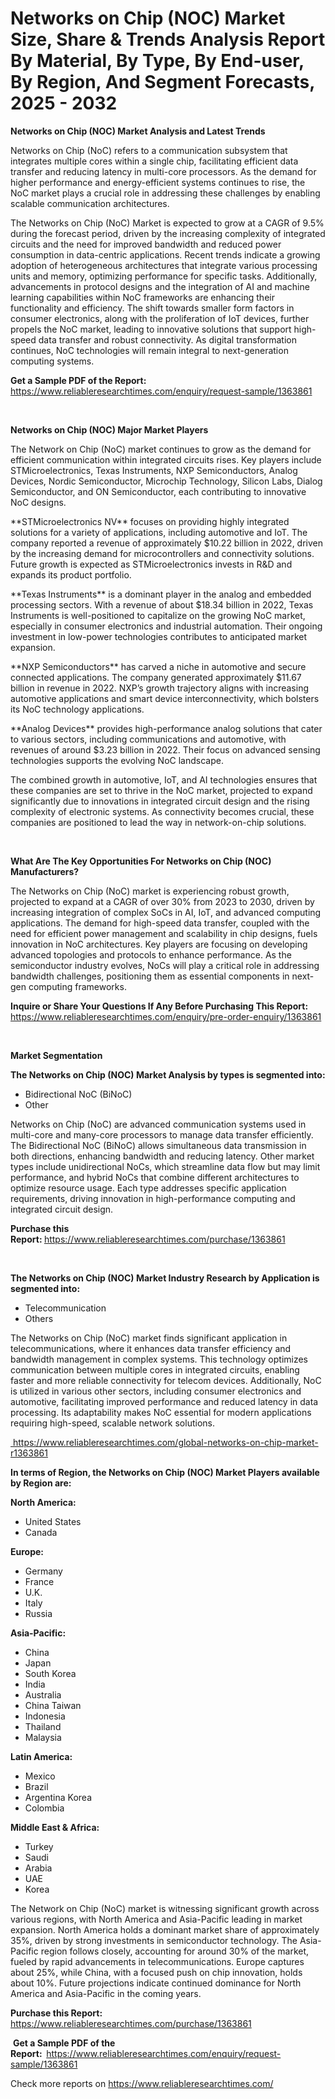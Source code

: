 <p><h1>Networks on Chip (NOC) Market Size, Share & Trends Analysis Report By Material, By Type, By End-user, By Region, And Segment Forecasts, 2025 - 2032</h1></p><p><strong>Networks on Chip (NOC) Market Analysis and Latest Trends</strong></p>
<p><p>Networks on Chip (NoC) refers to a communication subsystem that integrates multiple cores within a single chip, facilitating efficient data transfer and reducing latency in multi-core processors. As the demand for higher performance and energy-efficient systems continues to rise, the NoC market plays a crucial role in addressing these challenges by enabling scalable communication architectures. </p><p>The Networks on Chip (NoC) Market is expected to grow at a CAGR of 9.5% during the forecast period, driven by the increasing complexity of integrated circuits and the need for improved bandwidth and reduced power consumption in data-centric applications. Recent trends indicate a growing adoption of heterogeneous architectures that integrate various processing units and memory, optimizing performance for specific tasks. Additionally, advancements in protocol designs and the integration of AI and machine learning capabilities within NoC frameworks are enhancing their functionality and efficiency. The shift towards smaller form factors in consumer electronics, along with the proliferation of IoT devices, further propels the NoC market, leading to innovative solutions that support high-speed data transfer and robust connectivity. As digital transformation continues, NoC technologies will remain integral to next-generation computing systems.</p></p>
<p><strong>Get a Sample PDF of the Report:&nbsp;</strong> <a href="https://www.reliableresearchtimes.com/enquiry/request-sample/1363861?utm_campaign=2466&utm_medium=2&utm_source=Github&utm_content=ia&utm_term=13022025&utm_id=networks-on-chip-noc">https://www.reliableresearchtimes.com/enquiry/request-sample/1363861</a></p>
<p>&nbsp;</p>
<p><strong>Networks on Chip (NOC) Major Market Players</strong></p>
<p><p>The Network on Chip (NoC) market continues to grow as the demand for efficient communication within integrated circuits rises. Key players include STMicroelectronics, Texas Instruments, NXP Semiconductors, Analog Devices, Nordic Semiconductor, Microchip Technology, Silicon Labs, Dialog Semiconductor, and ON Semiconductor, each contributing to innovative NoC designs.</p><p>**STMicroelectronics NV** focuses on providing highly integrated solutions for a variety of applications, including automotive and IoT. The company reported a revenue of approximately $10.22 billion in 2022, driven by the increasing demand for microcontrollers and connectivity solutions. Future growth is expected as STMicroelectronics invests in R&D and expands its product portfolio.</p><p>**Texas Instruments** is a dominant player in the analog and embedded processing sectors. With a revenue of about $18.34 billion in 2022, Texas Instruments is well-positioned to capitalize on the growing NoC market, especially in consumer electronics and industrial automation. Their ongoing investment in low-power technologies contributes to anticipated market expansion.</p><p>**NXP Semiconductors** has carved a niche in automotive and secure connected applications. The company generated approximately $11.67 billion in revenue in 2022. NXP’s growth trajectory aligns with increasing automotive applications and smart device interconnectivity, which bolsters its NoC technology applications.</p><p>**Analog Devices** provides high-performance analog solutions that cater to various sectors, including communications and automotive, with revenues of around $3.23 billion in 2022. Their focus on advanced sensing technologies supports the evolving NoC landscape.</p><p>The combined growth in automotive, IoT, and AI technologies ensures that these companies are set to thrive in the NoC market, projected to expand significantly due to innovations in integrated circuit design and the rising complexity of electronic systems. As connectivity becomes crucial, these companies are positioned to lead the way in network-on-chip solutions.</p></p>
<p>&nbsp;</p>
<p><strong>What Are The Key Opportunities For Networks on Chip (NOC) Manufacturers?</strong></p>
<p><p>The Networks on Chip (NoC) market is experiencing robust growth, projected to expand at a CAGR of over 30% from 2023 to 2030, driven by increasing integration of complex SoCs in AI, IoT, and advanced computing applications. The demand for high-speed data transfer, coupled with the need for efficient power management and scalability in chip designs, fuels innovation in NoC architectures. Key players are focusing on developing advanced topologies and protocols to enhance performance. As the semiconductor industry evolves, NoCs will play a critical role in addressing bandwidth challenges, positioning them as essential components in next-gen computing frameworks.</p></p>
<p><strong>Inquire or Share Your Questions If Any Before Purchasing This Report:</strong> <a href="https://www.reliableresearchtimes.com/enquiry/pre-order-enquiry/1363861?utm_campaign=2466&utm_medium=2&utm_source=Github&utm_content=ia&utm_term=13022025&utm_id=networks-on-chip-noc">https://www.reliableresearchtimes.com/enquiry/pre-order-enquiry/1363861</a></p>
<p>&nbsp;</p>
<p><strong>Market Segmentation</strong></p>
<p><strong>The Networks on Chip (NOC) Market Analysis by types is segmented into:</strong></p>
<p><ul><li>Bidirectional NoC (BiNoC)</li><li>Other</li></ul></p>
<p><p>Networks on Chip (NoC) are advanced communication systems used in multi-core and many-core processors to manage data transfer efficiently. The Bidirectional NoC (BiNoC) allows simultaneous data transmission in both directions, enhancing bandwidth and reducing latency. Other market types include unidirectional NoCs, which streamline data flow but may limit performance, and hybrid NoCs that combine different architectures to optimize resource usage. Each type addresses specific application requirements, driving innovation in high-performance computing and integrated circuit design.</p></p>
<p><strong>Purchase this Report:&nbsp;</strong><a href="https://www.reliableresearchtimes.com/purchase/1363861?utm_campaign=2466&utm_medium=2&utm_source=Github&utm_content=ia&utm_term=13022025&utm_id=networks-on-chip-noc">https://www.reliableresearchtimes.com/purchase/1363861</a></p>
<p>&nbsp;</p>
<p><strong>The Networks on Chip (NOC) Market Industry Research by Application is segmented into:</strong></p>
<p><ul><li>Telecommunication</li><li>Others</li></ul></p>
<p><p>The Networks on Chip (NoC) market finds significant application in telecommunications, where it enhances data transfer efficiency and bandwidth management in complex systems. This technology optimizes communication between multiple cores in integrated circuits, enabling faster and more reliable connectivity for telecom devices. Additionally, NoC is utilized in various other sectors, including consumer electronics and automotive, facilitating improved performance and reduced latency in data processing. Its adaptability makes NoC essential for modern applications requiring high-speed, scalable network solutions.</p></p>
<p><a href="https://www.reliableresearchtimes.com/global-networks-on-chip-market-r1363861?utm_campaign=2466&utm_medium=2&utm_source=Github&utm_content=ia&utm_term=13022025&utm_id=networks-on-chip-noc">&nbsp;https://www.reliableresearchtimes.com/global-networks-on-chip-market-r1363861</a></p>
<p><strong>In terms of Region, the Networks on Chip (NOC) Market Players available by Region are:</strong></p>
<p>
    <p> <strong> North America: </strong>
        <ul>
            <li>United States</li>
            <li>Canada</li>
        </ul>
        </p> 
    <p> <strong> Europe: </strong>
        <ul>
            <li>Germany</li>
            <li>France</li>
            <li>U.K.</li>
            <li>Italy</li>
            <li>Russia</li>
        </ul>
        </p> 
    <p> <strong> Asia-Pacific: </strong>
        <ul>
            <li>China</li>
            <li>Japan</li>
            <li>South Korea</li>
            <li>India</li>
            <li>Australia</li>
            <li>China Taiwan</li>
            <li>Indonesia</li>
            <li>Thailand</li>
            <li>Malaysia</li>
        </ul>
        </p> 
    <p> <strong> Latin America: </strong>
        <ul>
            <li>Mexico</li>
            <li>Brazil</li>
            <li>Argentina Korea</li>
            <li>Colombia</li>
        </ul>
        </p> 
    <p> <strong> Middle East & Africa: </strong>
        <ul>
            <li>Turkey</li>
            <li>Saudi</li>
            <li>Arabia</li>
            <li>UAE</li>
            <li>Korea</li>
        </ul>
    </p>
    </p>
<p><p>The Network on Chip (NoC) market is witnessing significant growth across various regions, with North America and Asia-Pacific leading in market expansion. North America holds a dominant market share of approximately 35%, driven by strong investments in semiconductor technology. The Asia-Pacific region follows closely, accounting for around 30% of the market, fueled by rapid advancements in telecommunications. Europe captures about 25%, while China, with a focused push on chip innovation, holds about 10%. Future projections indicate continued dominance for North America and Asia-Pacific in the coming years.</p></p>
<p><strong>Purchase this Report: </strong><a href="https://www.reliableresearchtimes.com/purchase/1363861?utm_campaign=2466&utm_medium=2&utm_source=Github&utm_content=ia&utm_term=13022025&utm_id=networks-on-chip-noc">https://www.reliableresearchtimes.com/purchase/1363861</a></p>
<p>&nbsp;<strong>Get a Sample PDF of the Report:&nbsp;&nbsp;</strong><a href="https://www.reliableresearchtimes.com/enquiry/request-sample/1363861?utm_campaign=2466&utm_medium=2&utm_source=Github&utm_content=ia&utm_term=13022025&utm_id=networks-on-chip-noc">https://www.reliableresearchtimes.com/enquiry/request-sample/1363861</a></p>
<p><strong></strong></p>
<p>Check more reports on <a href="https://www.reliableresearchtimes.com/?utm_campaign=2466&utm_medium=2&utm_source=Github&utm_content=ia&utm_term=13022025&utm_id=networks-on-chip-noc">https://www.reliableresearchtimes.com/</a></p>